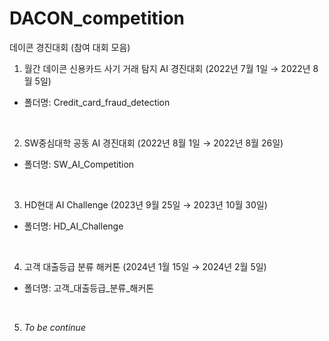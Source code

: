 # DACON_competition
데이콘 경진대회 
(참여 대회 모음)
1. 월간 데이콘 신용카드 사기 거래 탐지 AI 경진대회 (2022년 7월 1일 → 2022년 8월 5일)
- 폴더명: Credit_card_fraud_detection

<br>

2. SW중심대학 공동 AI 경진대회 (2022년 8월 1일 → 2022년 8월 26일)
- 폴더명: SW_AI_Competition
  
<br>

3. HD현대 AI Challenge (2023년 9월 25일 → 2023년 10월 30일)
- 폴더명: HD_AI_Challenge

<br>

4. 고객 대출등급 분류 해커톤 (2024년 1월 15일 → 2024년 2월 5일)
- 폴더명: 고객_대출등급_분류_해커톤 

<br>
   
5. *To be continue*
